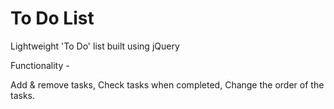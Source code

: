 # To Do List
Lightweight 'To Do' list built using jQuery

Functionality - 

Add & remove tasks,
Check tasks when completed,
Change the order of the tasks.
